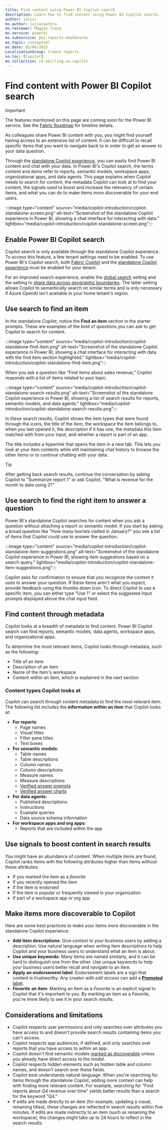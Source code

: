 ```yaml
---
title: Find content using Power BI Copilot search
description: Learn how to find content using Power BI Copilot search.
author: julcsc
ms.author: juliacawthra
ms.reviewer: Maggie.Tsang
ms.service: powerbi
ms.subservice: pbi-reports-dashboards
ms.topic: conceptual
ms.date: 05/06/2025
LocalizationGroup: Create reports
no-loc: [Copilot]
ms.collection: ce-skilling-ai-copilot
---
```


# Find content with Power BI Copilot search

> [!IMPORTANT]
> The features mentioned on this page are coming soon for the Power BI service. See the [Fabric Roadmap](https://aka.ms/FabricRoadmap) for timeline details.

As colleagues share Power BI content with you, you might find yourself having access to an extensive list of content. It can be difficult to recall specific items that you want to navigate back to in order to get an answer to your data question.

Through the [standalone Copilot experience](copilot-chat-with-data-standalone.md), you can easily find Power BI content and chat with your data. In Power BI's Copilot search, the terms *content* and *items* refer to reports, semantic models, workspace apps, organizational apps, and data agents. This page explains when Copilot needs to search for content, the metadata Copilot can look at to find your content, the signals used to boost and increase the relevancy of certain items, and what you can do to make items more discoverable for your end users.

:::image type="content" source="media/copilot-introduction/copilot-standalone-screen.png" alt-text="Screenshot of the standalone Copilot experience in Power BI, showing a chat interface for interacting with data." lightbox="media/copilot-introduction/copilot-standalone-screen.png":::

## Enable Power BI Copilot search

Copilot search is only available through the standalone Copilot experience. To access this feature, a few tenant settings need to be enabled. To use Power BI's Copilot search, both [Fabric Copilot](copilot-enable-power-bi.md#enable-fabric-copilot-for-power-bi-in-your-tenant) and the [standalone Copilot experience](copilot-enable-power-bi.md#enable-the-standalone-power-bi-copilot-experience-preview) must be enabled for your tenant.

For an improved search experience, enable the [global search](/fabric/admin/service-admin-portal-integration#use-global-search-for-power-bi) setting and the setting to [share data across geographic boundaries](copilot-enable-power-bi.md#enable-sharing-data-across-geographic-boundaries). The latter setting allows Copilot to semantically search on similar terms and is only necessary if Azure OpenAI isn't available in your home tenant's region.

## Use search to find an item

In the standalone Copilot, notice the **Find an item** section in the starter prompts. These are examples of the kind of questions you can ask to get Copilot to search for content.

:::image type="content" source="media/copilot-introduction/copilot-standalone-find-item.png" alt-text="Screenshot of the standalone Copilot experience in Power BI, showing a chat interface for interacting with data with the find item section highlighted." lightbox="media/copilot-introduction/copilot-standalone-find-item.png":::

When you ask a question like "Find items about sales revenue," Copilot responds with a list of items related to your topic:  

:::image type="content" source="media/copilot-introduction/copilot-standalone-search-results.png" alt-text="Screenshot of the standalone Copilot experience in Power BI, showing a list of search results for reports, semantic models, and data agents." lightbox="media/copilot-introduction/copilot-standalone-search-results.png":::

In these search results, Copilot shows the item types that were found through the icons, the title of the item, the workspace the item belongs to, when you last opened it, the description if it has one, the metadata this item matched with from your input, and whether a report is part of an app.

The title includes a hyperlink that opens the item in a new tab. This lets you look at your item contents while still maintaining chat history to browse the other items or to continue chatting with your data.  

> [!TIP]
> After getting back search results, continue the conversation by asking Copilot to "Summarize report 1" or ask Copilot, "What is revenue for the month to date using 2?"

## Use search to find the right item to answer a question

Power BI's standalone Copilot searches for content when you ask a question without attaching a report or semantic model. If you start by asking a broad question like "How many tourists visited in January?" you see a list of items that Copilot could use to answer the question.  

:::image type="content" source="media/copilot-introduction/copilot-standalone-item-suggestions.png" alt-text="Screenshot of the standalone Copilot experience in Power BI, showing item suggestions based on a search query." lightbox="media/copilot-introduction/copilot-standalone-item-suggestions.png":::

Copilot asks for confirmation to ensure that you recognize the content it uses to answer your question. If these items aren't what you expect, provide feedback using the thumbs down icon. To direct Copilot to use a specific item, you can either type "Use 1" or select the suggested input prompts displayed above the chat input field.

## Find content through metadata

Copilot looks at a breadth of metadata to find content. Power BI Copilot search can find reports, semantic models, data agents, workspace apps, and organizational apps.


To determine the most relevant items, Copilot looks through metadata, such as the following:

- Title of an item
- Description of an item
- Name of the item's workspace
- Content within an item, which is explained in the next section

### Content types Copilot looks at

Copilot can search through content metadata to find the most relevant item. The following list includes the **information within an item** that Copilot looks at:

- **For reports**:
  - Page names
  - Visual titles
  - Filter pane titles
  - Text boxes
- **For semantic models**:
  - Table names  
  - Table descriptions  
  - Column names  
  - Column descriptions  
  - Measure names  
  - Measure descriptions  
  - [Verified answer prompts](copilot-prepare-data-ai-verified-answers.md)
  - [Verified answer charts](copilot-prepare-data-ai-verified-answers.md)
- **For data agents**:
  - Published descriptions
  - Instructions
  - Example queries
  - Data source schema information
- **For workspace apps and org apps**:
  - Reports that are included within the app

## Use signals to boost content in search results

You might have an abundance of content. When multiple items are found, Copilot ranks items with the following attributes higher than items without these attributes:

- If you marked the item as a *favorite*
- If you recently opened the item
- If the item is endorsed
- If the item is popular or frequently viewed in your organization
- If part of a workspace app or org app

## Make items more discoverable to Copilot

Here are some best practices to make your items more discoverable in the standalone Copilot experience:

- **Add item descriptions**: Give context to your business users by adding a description. Use natural language when writing item descriptions to help Copilot and your business users to understand what an item is about.  
- **Use unique keywords**: Many items are named similarly, and it can be hard to distinguish one from the other. Use unique keywords to help your business users better recall and navigate to an item.  
- **Apply an endorsement label**: Endorsement labels are a sign that content is trustworthy. Any creator with *edit access* can add a [**Promoted** label](../collaborate-share/service-endorsement-overview.md).  
- ***Favorite*** **an item**: Marking an item as a *Favorite* is an explicit signal to Copilot that it's important to you. By marking an item as a *Favorite*, you're more likely to see it in your search results.

## Considerations and limitations

- Copilot respects user permissions and only searches over attributes you have access to and doesn't provide search results containing items you can't access.
- Copilot respects app audiences, if defined, and only searches over reports that you have access to within an app.
- Copilot doesn't find semantic models [marked as discoverable](../collaborate-share/service-discovery.md#how-to-mark-a-semantic-model-as-discoverable) unless you already have direct access to the model.
- Copilot respects hidden elements such as hidden table and column names, and doesn't search over these fields.
- Copilot best understands natural language. When you're searching for items through the standalone Copilot, adding more context can help with finding more relevant content. For example, searching for "Find reports about Q4 revenue over time" yields better results than a search for the keyword "Q4."
- If edits are made directly to an item (for example, updating a visual, renaming titles), these changes are reflected in search results within five minutes. If edits are made indirectly to an item (such as renaming the workspace), the changes might take up to 24 hours to reflect in the search results.